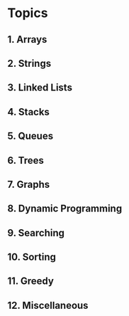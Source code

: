 # Topics

## 1. Arrays
## 2. Strings
## 3. Linked Lists
## 4. Stacks
## 5. Queues
## 6. Trees
## 7. Graphs
## 8. Dynamic Programming
## 9. Searching
## 10. Sorting
## 11. Greedy
## 12. Miscellaneous

